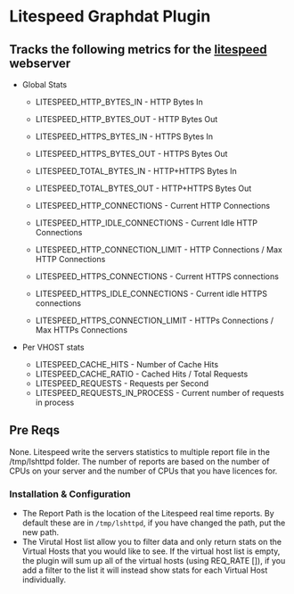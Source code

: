 # Litespeed Graphdat Plugin

## Tracks the following metrics for the [litespeed](http://www.litespeedtech.com/) webserver

* Global Stats
  * LITESPEED_HTTP_BYTES_IN - HTTP Bytes In
  * LITESPEED_HTTP_BYTES_OUT - HTTP Bytes Out
  * LITESPEED_HTTPS_BYTES_IN - HTTPS Bytes In
  * LITESPEED_HTTPS_BYTES_OUT - HTTPS Bytes Out
  * LITESPEED_TOTAL_BYTES_IN - HTTP+HTTPS Bytes In
  * LITESPEED_TOTAL_BYTES_OUT - HTTP+HTTPS Bytes Out

  * LITESPEED_HTTP_CONNECTIONS - Current HTTP Connections
  * LITESPEED_HTTP_IDLE_CONNECTIONS - Current Idle HTTP Connections
  * LITESPEED_HTTP_CONNECTION_LIMIT -  HTTP Connections / Max HTTP Connections

  * LITESPEED_HTTPS_CONNECTIONS - Current HTTPS connections
  * LITESPEED_HTTPS_IDLE_CONNECTIONS - Current idle HTTPS connections
  * LITESPEED_HTTPS_CONNECTION_LIMIT - HTTPs Connections / Max HTTPs Connections

* Per VHOST stats
  * LITESPEED_CACHE_HITS - Number of Cache Hits
  * LITESPEED_CACHE_RATIO - Cached Hits / Total Requests
  * LITESPEED_REQUESTS - Requests per Second
  * LITESPEED_REQUESTS_IN_PROCESS - Current number of requests in process

## Pre Reqs

None.  Litespeed write the servers statistics to multiple report file in the /tmp/lshttpd folder.  The number of reports are based on the number of CPUs on your server and the number of CPUs that you have licences for.

### Installation & Configuration

* The Report Path is the location of the Litespeed real time reports.  By default these are in `/tmp/lshttpd`, if you have changed the path, put the new path.
* The Virutal Host list allow you to filter data and only return stats on the Virtual Hosts that you would like to see.  If the virtual host list is empty, the plugin will sum up all of the virtual hosts (using REQ_RATE []), if you add a filter to the list it will instead show stats for each Virtual Host individually.
